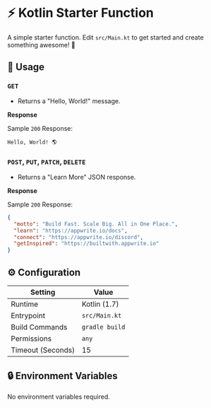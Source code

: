 # ⚡ Kotlin Starter Function

A simple starter function. Edit `src/Main.kt` to get started and create something awesome! 🚀

## 🧰 Usage

### `GET`

- Returns a "Hello, World!" message.

**Response**

Sample `200` Response:

```text
Hello, World! 🌎
```

### `POST`, `PUT`, `PATCH`, `DELETE`

- Returns a "Learn More" JSON response.

**Response**

Sample `200` Response:

```json
{
  "motto": "Build Fast. Scale Big. All in One Place.",
  "learn": "https://appwrite.io/docs",
  "connect": "https://appwrite.io/discord",
  "getInspired": "https://builtwith.appwrite.io"
}
```

## ⚙️ Configuration

| Setting           | Value          |
|-------------------|----------------|
| Runtime           | Kotlin (1.7)   |
| Entrypoint        | `src/Main.kt`  |
| Build Commands    | `gradle build` |
| Permissions       | `any`          |
| Timeout (Seconds) | 15             |

## 🔒 Environment Variables

No environment variables required.
